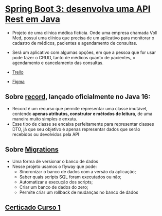 # [Spring Boot 3: desenvolva uma API Rest em Java](https://cursos.alura.com.br/course/spring-boot-3-desenvolva-api-rest-java)

* Projeto de uma clínica médica fictícia. Onde uma empresa chamada Voll Med, possui uma clínica que precisa de um
  aplicativo para monitorar o cadastro de médicos, pacientes e agendamento de consultas.
* Será um aplicativo com algumas opções, em que a pessoa que for usar pode fazer o CRUD, tanto de médicos quanto de
  pacientes, o agendamento e cancelamento das consultas.

* [Trello](https://trello.com/b/O0lGCsKb/api-voll-med)
* [Figma](https://www.figma.com/file/N4CgpJqsg7gjbKuDmra3EV/Voll.med?node-id=2-1007)

## Sobre [record](https://docs.oracle.com/en/java/javase/16/language/records.html), lançado oficialmente no Java 16:

* Record é um recurso que permite representar uma classe imutável, contendo **apenas atributos, construtor e métodos de
  leitura**, de uma maneira muito simples e enxuta.
* Esse tipo de classe se encaixa perfeitamente para representar classes DTO, já que seu objetivo é apenas representar
  dados que serão recebidos ou devolvidos pela API

## Sobre [Migrations](https://orango.dev/o-que-sao-migrations-e-porque-usa-las/)

* Uma forma de versionar o banco de dados
* Nesse projeto usamos o flyway que pode:
    * Sincronizar o banco de dados com a versão da aplicação;
    * Saber quais scripts SQL foram executados ou não;
    * Automatizar a execução dos scripts;
    * Criar um banco de dados do zero;
    * Permite criar um rollback de mudanças no banco de dados

## [Certicado Curso 1](https://cursos.alura.com.br/certificate/wesleyschwartz/spring-boot-3-desenvolva-api-rest-java)